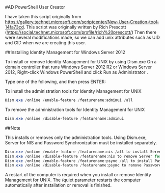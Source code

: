 #AD PowerShell User Creator

I have taken this script originally from 
https://gallery.technet.microsoft.com/scriptcenter/New-User-Creation-tool-14fa73cd.
This script was originally written by Rich Prescott (https://social.technet.microsoft.com/profile/rich%20prescott/) 
Then there were several modifications made, so we can add unix attributes such as UID and GID when we are creating this user.

##Installing Identity Management for Windows Server 2012

To install or remove Identity Management for UNIX by using Dism.exe
On a domain controller that runs Windows Server 2012 R2 or Windows Server 2012, Right-click Windows PowerShell and click Run as Administrator .

Type one of the following, and then press ENTER:

To install the administration tools for Identity Management for UNIX

```powershell
Dism.exe /online /enable-feature /featurename:adminui /all
```

To remove the administration tools for Identity Management for UNIX

```powershell
Dism.exe /online /disable-feature /featurename:adminui
```

##Note

This installs or removes only the administration tools. Using Dism.exe, Server for NIS and Password Synchronization must be installed separately.

```powershell
Dism.exe /online /enable-feature /featurename:nis /all to install Server for NIS.
Dism.exe /online /disable-feature /featurename:nis to remove Server for NIS.
Dism.exe /online /enable-feature /featurename:psync /all to install Password Synchronization.
Dism.exe /online /disable-feature /featurename:psync to remove Password Synchronization.
```

A restart of the computer is required when you install or remove Identity Management for UNIX. The /quiet parameter restarts the computer automatically after installation or removal is finished.
